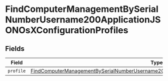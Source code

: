 # FindComputerManagementBySerialNumberUsername200ApplicationJSONOsXConfigurationProfiles


## Fields

| Field                                                                                                                                                                                                                     | Type                                                                                                                                                                                                                      | Required                                                                                                                                                                                                                  | Description                                                                                                                                                                                                               |
| ------------------------------------------------------------------------------------------------------------------------------------------------------------------------------------------------------------------------- | ------------------------------------------------------------------------------------------------------------------------------------------------------------------------------------------------------------------------- | ------------------------------------------------------------------------------------------------------------------------------------------------------------------------------------------------------------------------- | ------------------------------------------------------------------------------------------------------------------------------------------------------------------------------------------------------------------------- |
| `profile`                                                                                                                                                                                                                 | [FindComputerManagementBySerialNumberUsername200ApplicationJSONOsXConfigurationProfilesProfile](../../models/operations/findcomputermanagementbyserialnumberusername200applicationjsonosxconfigurationprofilesprofile.md) | :heavy_minus_sign:                                                                                                                                                                                                        | N/A                                                                                                                                                                                                                       |